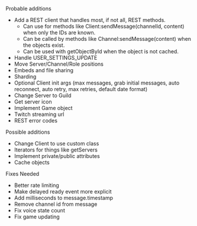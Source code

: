 Probable additions
- Add a REST client that handles most, if not all, REST methods.
	- Can use for methods like Client:sendMessage(channelId, content) when only the IDs are known.
	- Can be called by methods like Channel:sendMessage(content) when the objects exist.
	- Can be used with getObjectById when the object is not cached.
- Handle USER_SETTINGS_UPDATE
- Move Server/Channel/Role positions
- Embeds and file sharing
- Sharding
- Optional Client init args (max messages, grab initial messages, auto reconnect, auto retry, max retries, default date format)
- Change Server to Guild
- Get server icon
- Implement Game object
- Twitch streaming url
- REST error codes

Possible additions
- Change Client to use custom class
- Iterators for things like getServers
- Implement private/public attributes
- Cache objects

Fixes Needed
- Better rate limiting
- Make delayed ready event more explicit
- Add milliseconds to message.timestamp
- Remove channel id from message
- Fix voice state count
- Fix game updating
